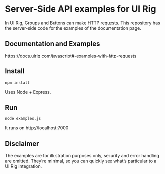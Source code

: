 # Server-Side API examples for UI Rig
In UI Rig, Groups and Buttons can make HTTP requests. This repository
has the server-side code for the examples of the documentation page.


## Documentation and Examples
https://docs.uirig.com/javascript#-examples-with-http-requests


## Install
```shell script
npm install
```
Uses Node + Express.


## Run
```shell script
node examples.js
```
It runs on http://localhost:7000


## Disclaimer
The examples are for illustration purposes only, security and error
handling are omitted. They’re minimal, so you can quickly see what’s
particular to a UI Rig integration.

